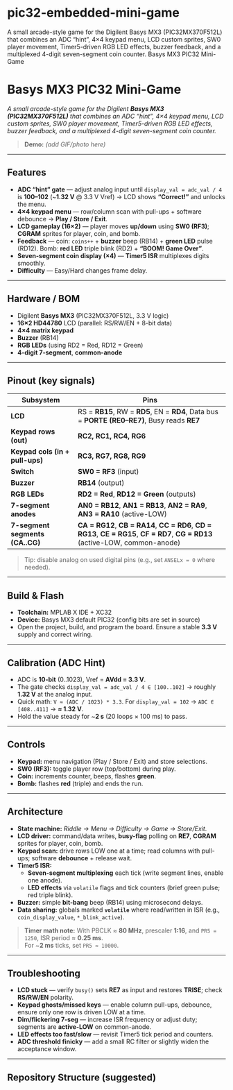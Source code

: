 # pic32-embedded-mini-game
A small arcade-style game for the Digilent Basys MX3 (PIC32MX370F512L) that combines an ADC “hint”, 4×4 keypad menu, LCD custom sprites, SW0 player movement, Timer5-driven RGB LED effects, buzzer feedback, and a multiplexed 4-digit seven-segment coin counter.
Basys MX3 PIC32 Mini-Game

# Basys MX3 PIC32 Mini-Game

*A small arcade-style game for the Digilent **Basys MX3 (PIC32MX370F512L)** that combines an ADC “hint”, 4×4 keypad menu, LCD custom sprites, SW0 player movement, Timer5-driven RGB LED effects, buzzer feedback, and a multiplexed 4-digit seven-segment coin counter.*

> **Demo:** *(add GIF/photo here)*

---

## Features
- **ADC “hint” gate** — adjust analog input until `display_val = adc_val / 4` is **100–102** (~**1.32 V** @ 3.3 V Vref) → LCD shows **“Correct!”** and unlocks the menu.  
- **4×4 keypad menu** — row/column scan with pull-ups + software debounce → **Play / Store / Exit**.  
- **LCD gameplay (16×2)** — player moves **up/down** using **SW0 (RF3)**; **CGRAM** sprites for player, coin, and bomb.  
- **Feedback** — coin: `coins++` + **buzzer** beep (RB14) + **green LED** pulse (RD12). Bomb: **red LED** triple blink (RD2) + **“BOOM! Game Over”**.  
- **Seven-segment coin display (×4)** — **Timer5 ISR** multiplexes digits smoothly.  
- **Difficulty** — Easy/Hard changes frame delay.

---

## Hardware / BOM
- Digilent **Basys MX3** (PIC32MX370F512L, 3.3 V logic)  
- **16×2 HD44780** LCD (parallel: RS/RW/EN + 8-bit data)  
- **4×4 matrix keypad**  
- **Buzzer** (RB14)  
- **RGB LEDs** (using RD2 = Red, RD12 = Green)  
- **4-digit 7-segment**, **common-anode**

---

## Pinout (key signals)

| Subsystem | Pins |
|---|---|
| **LCD** | RS = **RB15**, RW = **RD5**, EN = **RD4**, Data bus = **PORTE (RE0–RE7)**, Busy reads **RE7** |
| **Keypad rows (out)** | **RC2, RC1, RC4, RG6** |
| **Keypad cols (in + pull-ups)** | **RC3, RG7, RG8, RG9** |
| **Switch** | **SW0 = RF3** (input) |
| **Buzzer** | **RB14** (output) |
| **RGB LEDs** | **RD2 = Red**, **RD12 = Green** (outputs) |
| **7-segment anodes** | **AN0 = RB12**, **AN1 = RB13**, **AN2 = RA9**, **AN3 = RA10** (active-LOW) |
| **7-segment segments (CA..CG)** | **CA = RG12**, **CB = RA14**, **CC = RD6**, **CD = RG13**, **CE = RG15**, **CF = RD7**, **CG = RD13** (active-LOW, common-anode) |

> Tip: disable analog on used digital pins (e.g., set `ANSELx = 0` where needed).

---

## Build & Flash
- **Toolchain:** MPLAB X IDE + XC32  
- **Device:** Basys MX3 default PIC32 (config bits are set in source)  
- Open the project, build, and program the board. Ensure a stable **3.3 V** supply and correct wiring.

---

## Calibration (ADC Hint)
- ADC is **10-bit** (0..1023), Vref = **AVdd = 3.3 V**.  
- The gate checks `display_val = adc_val / 4 ∈ [100..102]` → roughly **1.32 V** at the analog input.  
- Quick math: `V ≈ (ADC / 1023) * 3.3`. For `display_val = 102` → `ADC ∈ [408..411]` → **≈ 1.32 V**.  
- Hold the value steady for ~**2 s** (20 loops × 100 ms) to pass.

---

## Controls
- **Keypad:** menu navigation (Play / Store / Exit) and store selections.  
- **SW0 (RF3):** toggle player row (top/bottom) during play.  
- **Coin:** increments counter, beeps, flashes **green**.  
- **Bomb:** flashes **red** (triple) and ends the run.

---

## Architecture
- **State machine:** *Riddle → Menu → Difficulty → Game → Store/Exit*.  
- **LCD driver:** command/data writes, **busy-flag** polling on **RE7**, **CGRAM** sprites for player, coin, bomb.  
- **Keypad scan:** drive rows LOW one at a time; read columns with pull-ups; software **debounce** + release wait.  
- **Timer5 ISR:**  
  - **Seven-segment multiplexing** each tick (write segment lines, enable one anode).  
  - **LED effects** via `volatile` flags and tick counters (brief green pulse; red triple blink).  
- **Buzzer:** simple **bit-bang** beep (RB14) using microsecond delays.  
- **Data sharing:** globals marked **`volatile`** where read/written in ISR (e.g., `coin_display_value`, `*_blink_active`).

> **Timer math note:** With PBCLK ≈ **80 MHz**, prescaler **1:16**, and `PR5 = 1250`, ISR period ≈ **0.25 ms**.  
> For ~**2 ms** ticks, set `PR5 ≈ 10000`.

---

## Troubleshooting
- **LCD stuck** — verify `busy()` sets **RE7** as input and restores **TRISE**; check **RS/RW/EN** polarity.  
- **Keypad ghosts/missed keys** — enable column pull-ups, debounce, ensure only one row is driven LOW at a time.  
- **Dim/flickering 7-seg** — increase ISR frequency or adjust duty; segments are **active-LOW** on common-anode.  
- **LED effects too fast/slow** — revisit Timer5 tick period and counters.  
- **ADC threshold finicky** — add a small RC filter or slightly widen the acceptance window.

---

## Repository Structure (suggested)
